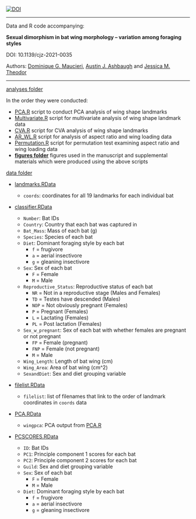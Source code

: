 [![DOI](https://zenodo.org/badge/388188781.svg)](https://zenodo.org/badge/latestdoi/388188781)
****

Data and R code accompanying:

<b>Sexual dimorphism in bat wing morphology – variation among foraging styles</b>

DOI: 10.1139/cjz-2021-0035

Authors: [Dominique G. Maucieri](https://dominiquemaucieri.com), [Austin J. Ashbaugh](https://austinashbaugh.wixsite.com/austinjashbaugh) and [Jessica M. Theodor](https://people.ucalgary.ca/~jtheodor/)

****

[analyses folder](analyses/)

In the order they were conducted:

* [PCA.R](analyses/PCA.R) script to conduct PCA analysis of wing shape landmarks
* [Multivariate.R](analyses/Multivariate.R) script for multivariate analysis of wing shape landmark data
* [CVA.R](analyses/CVA.R) script for CVA analysis of wing shape landmarks
* [AR_WL.R](analyses/AR_WL.R) script for analysis of aspect ratio and wing loading data
* [Permutation.R](analyses/Permutation.R) script for permutation test examining aspect ratio and wing loading data
* <b>[figures folder](analyses/figures)</b> figures used in the manuscript and supplemental materials which were produced using the above scripts

[data folder](data/)

* [landmarks.RData](data/landmarks.RData)
	* ```coords```: coordinates for all 19 landmarks for each individual bat
	
* [classifier.RData](data/classifier.RData)
	* ```Number```: Bat IDs
	* ```Country```: Country that each bat was captured in
	* ```Bat_Mass```: Mass of each bat (g)
	* ```Species```: Species of each bat
	* ```Diet```: Dominant foraging style by each bat
		* ```f``` = frugivore
		* ```a``` = aerial insectivore
		* ```g``` = gleaning insectivore
	* ```Sex```: Sex of each bat
		* ```F``` = Female
		* ```M``` = Male
	* ```Reproductive_Status```: Reproductive status of each bat
		* ```NR``` = Not in a reproductive stage (Males and Females)
		* ```TD``` = Testes have descended (Males)
		* ```NOP``` = Not obviously pregnant (Females)
		* ```P``` = Pregnant (Females)
		* ```L``` = Lactating (Females)
		* ```PL``` = Post lactation (Females)
	* ```Sex_w_pregnant```: Sex of each bat with whether females are pregnant or not pregnant
		* ```FP``` = Female (pregnant)
		* ```FNP``` = Female (not pregnant)
		* ```M``` = Male
	* ```Wing_Length```: Length of bat wing (cm)
	* ```Wing_Area```: Area of bat wing (cm^2)
	* ```SexandDiet```: Sex and diet grouping variable

* [filelist.RData](data/filelist.RData)
	* ```filelist```: list of filenames that link to the order of landmark coordinates in ```coords``` data
	
* [PCA.RData](data/PCA.RData)
	* ```wingpca```: PCA output from [PCA.R](analyses/PCA.R)
	
* [PCSCORES.RData](data/PCSCORES.RData)
	* ```ID```: Bat IDs
	* ```PC1```: Principle component 1 scores for each bat
	* ```PC2```: Principle component 2 scores for each bat
	* ```Guild```: Sex and diet grouping variable
	* ```Sex```: Sex of each bat
		* ```F``` = Female
		* ```M``` = Male
	* ```Diet```: Dominant foraging style by each bat
		* ```f``` = frugivore
		* ```a``` = aerial insectivore
		* ```g``` = gleaning insectivore
